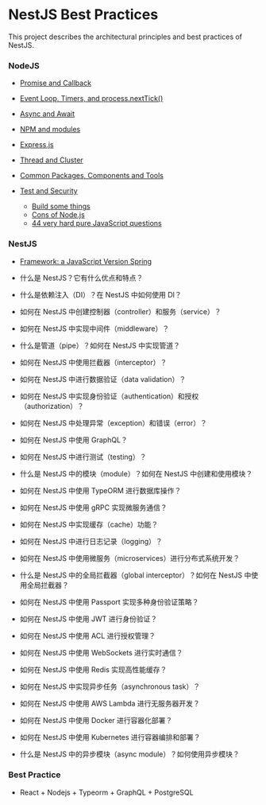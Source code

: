 # NestJS Best Practices

This project describes the architectural principles and best practices of NestJS.

### NodeJS


-  [Promise and Callback](problems/promise-callback.md) 


- [Event Loop, Timers, and process.nextTick()](problems/event-loop.md) 
- [Async and Await](problems/async-await.md) 

- [NPM and modules](problems/npm.md) 

- [Express.js](problems/express.md) 

- [Thread and Cluster](problems/thread.md) 


- [Common Packages, Components and Tools](problems/tools.md) 
- [Test and Security](problems/test-security.md) 


  -  [Build some things](problems/build.md) 
  -  [Cons of Node.js](problems/cons.md) 
  -  [44 very hard pure JavaScript questions](problems/44-hard-questions.md) 



### NestJS

- [Framework: a JavaScript Version Spring](problems/framework.md) 



- 什么是 NestJS？它有什么优点和特点？
- 什么是依赖注入（DI）？在 NestJS 中如何使用 DI？
- 如何在 NestJS 中创建控制器（controller）和服务（service）？
- 如何在 NestJS 中实现中间件（middleware）？
- 什么是管道（pipe）？如何在 NestJS 中实现管道？
- 如何在 NestJS 中使用拦截器（interceptor）？
- 如何在 NestJS 中进行数据验证（data validation）？
- 如何在 NestJS 中实现身份验证（authentication）和授权（authorization）？
- 如何在 NestJS 中处理异常（exception）和错误（error）？
- 如何在 NestJS 中使用 GraphQL？
- 如何在 NestJS 中进行测试（testing）？
- 什么是 NestJS 中的模块（module）？如何在 NestJS 中创建和使用模块？
- 如何在 NestJS 中使用 TypeORM 进行数据库操作？
- 如何在 NestJS 中使用 gRPC 实现微服务通信？
- 如何在 NestJS 中实现缓存（cache）功能？
- 如何在 NestJS 中进行日志记录（logging）？
- 如何在 NestJS 中使用微服务（microservices）进行分布式系统开发？
- 什么是 NestJS 中的全局拦截器（global interceptor）？如何在 NestJS 中使用全局拦截器？
- 如何在 NestJS 中使用 Passport 实现多种身份验证策略？
- 如何在 NestJS 中使用 JWT 进行身份验证？
- 如何在 NestJS 中使用 ACL 进行授权管理？
- 如何在 NestJS 中使用 WebSockets 进行实时通信？
- 如何在 NestJS 中使用 Redis 实现高性能缓存？
- 如何在 NestJS 中实现异步任务（asynchronous task）？
- 如何在 NestJS 中使用 AWS Lambda 进行无服务器开发？
- 如何在 NestJS 中使用 Docker 进行容器化部署？
- 如何在 NestJS 中使用 Kubernetes 进行容器编排和部署？
- 什么是 NestJS 中的异步模块（async module）？如何使用异步模块？



### Best Practice

- React + Nodejs + Typeorm + GraphQL + PostgreSQL
